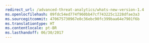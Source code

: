 ```yaml
---
redirect_url: /advanced-threat-analytics/whats-new-version-1.4
ms.openlocfilehash: 09fdc54ed774f960bb47cf743225c1228dfae3a3
ms.sourcegitcommit: 470675730967e0c36ebc90fc399baa64e7901f6b
ms.translationtype: HT
ms.contentlocale: pt-BR
ms.lasthandoff: 06/30/2017
---
```

